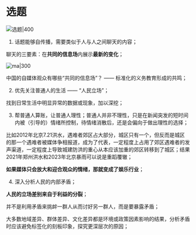 # 选题

![选题|400](https://pic-1315225359.cos.ap-shanghai.myqcloud.com/20231007185226.png)


1. 话题能够自传播，需要类似于人与人之间聊天的内容；

聊天的三要素：在**共同的信息场**内展示**最新的变化**；

![ma|300](https://pic-1315225359.cos.ap-shanghai.myqcloud.com/20231007182706.png)

中国的自媒体观众有哪些“共同的信息场”？
	—— 标准化的义务教育形成的共鸣；

2. 优先关注普通人的生活 —— “人民立场”；

找到日常生活中明显异常的数据或现象，加以深挖；

3. 帮普通人算账，让普通人理性；普通人并非不理性，只是在新闻突发的短时间内被（引导的）情绪所控制，待情绪消散后，还是会偏向于做出理性的选择；

比如2012年北京7.21洪水，遇难者郊区占大部分，城区只有一个，但反而是城区的那一个遇难者被媒体争相报道，成为了代表，一定程度上占用了郊区遇难者的发声渠道，一定程度上导致城建防洪的重心从本应该加重的郊区转移到了城区；结果2021年郑州洪水和2023年北京暴雨可以说是重蹈覆辙；

**如果媒体只会放大和迎合观众的情绪，那就变成了娱乐行业**；

4. 深入分析人民的内部矛盾；

**人民的立场差别来自于利益的分裂**；

并不是利用矛盾来挑衅一群人从而讨好另一群人，而是要暴露矛盾；

大多数地域差异、群体差异、文化差异都是环境或政策因素影响的结果，分析矛盾时应该避免标签化的刻板印象，探究更深层次的原因；